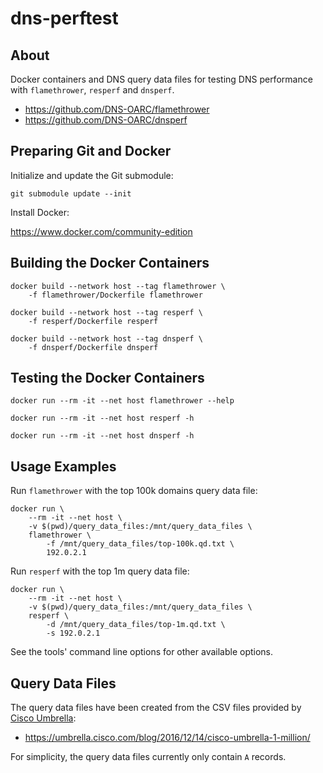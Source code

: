 # dns-perftest

## About

Docker containers and DNS query data files for testing DNS
performance with `flamethrower`, `resperf` and `dnsperf`.

* https://github.com/DNS-OARC/flamethrower
* https://github.com/DNS-OARC/dnsperf


## Preparing Git and Docker

Initialize and update the Git submodule:

```
git submodule update --init
```

Install Docker:

https://www.docker.com/community-edition


## Building the Docker Containers

```
docker build --network host --tag flamethrower \
    -f flamethrower/Dockerfile flamethrower
```

```
docker build --network host --tag resperf \
    -f resperf/Dockerfile resperf
```

```
docker build --network host --tag dnsperf \
    -f dnsperf/Dockerfile dnsperf
```


## Testing the Docker Containers

```
docker run --rm -it --net host flamethrower --help
```

```
docker run --rm -it --net host resperf -h
```

```
docker run --rm -it --net host dnsperf -h
```


## Usage Examples

Run `flamethrower` with the top 100k domains query data file:

```
docker run \
    --rm -it --net host \
    -v $(pwd)/query_data_files:/mnt/query_data_files \
    flamethrower \
        -f /mnt/query_data_files/top-100k.qd.txt \
        192.0.2.1
```

Run `resperf` with the top 1m query data file:

```
docker run \
    --rm -it --net host \
    -v $(pwd)/query_data_files:/mnt/query_data_files \
    resperf \
        -d /mnt/query_data_files/top-1m.qd.txt \
        -s 192.0.2.1
```

See the tools' command line options for other available options.


## Query Data Files

The query data files have been created from the CSV files provided by [Cisco Umbrella](https://umbrella.cisco.com/):

* https://umbrella.cisco.com/blog/2016/12/14/cisco-umbrella-1-million/

For simplicity, the query data files currently only contain `A` records.
